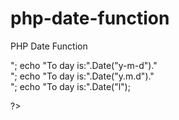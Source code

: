 # php-date-function
PHP Date Function
<!DOCTYPE HTML>
<html lang="en-US">
<head>
	<meta charset="UTF-8">
	<title>New</title>
	<style>
	.error{
		color:#ff0000;
	}
	</style>
</head>
<body>
 <?php
 echo "To day is:".Date("y/m/d")."<br>";
 echo "To day is:".Date("y-m-d")."<br>";
 echo "To day is:".Date("y.m.d")."<br>";
 echo "To day is:".Date("l");
 
 ?>
	<?php
echo "The Time is:".Date("h.i.sa");
?>
	<?php
$d= mktime(11,14,54,12,8,2014);
echo "The create time is:".date("d-m-y h:i:sa",$d)
?>
</body>
</html>
